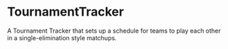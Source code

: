 # TournamentTracker
A Tournament Tracker that sets up a schedule for teams to play each other in a single-elimination style matchups.
